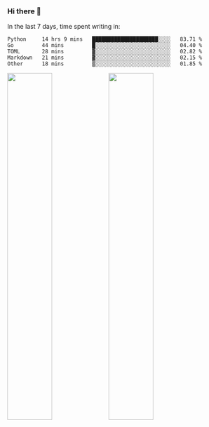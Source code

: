### Hi there 👋

In the last 7 days, time spent writing in:

<!--START_SECTION:waka-->
```text
Python     14 hrs 9 mins   █████████████████████░░░░   83.71 % 
Go         44 mins         █░░░░░░░░░░░░░░░░░░░░░░░░   04.40 % 
TOML       28 mins         ▓░░░░░░░░░░░░░░░░░░░░░░░░   02.82 % 
Markdown   21 mins         ▓░░░░░░░░░░░░░░░░░░░░░░░░   02.15 % 
Other      18 mins         ▒░░░░░░░░░░░░░░░░░░░░░░░░   01.85 % 
```
<!--END_SECTION:waka-->

<img src="https://wakatime.com/share/@jimtje/5d0c92de-08f8-4a72-8f2f-6a9693d1e318.svg" width=45% height=45%> <img src="https://wakatime.com/share/@jimtje/501498ae-bda5-4da7-a89d-b40bcdd5556d.svg" width=45% height=45%>

